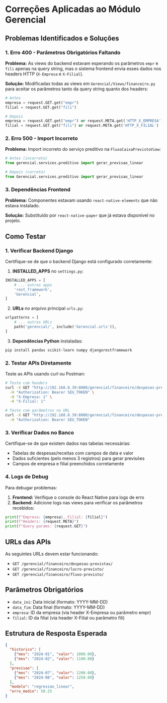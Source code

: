 # Correções Aplicadas ao Módulo Gerencial

## Problemas Identificados e Soluções

### 1. Erro 400 - Parâmetros Obrigatórios Faltando

**Problema:** As views do backend estavam esperando os parâmetros `empr` e `fili` apenas na query string, mas o sistema frontend envia esses dados nos headers HTTP (`X-Empresa` e `X-Filial`).

**Solução:** Modificadas todas as views em `Gerencial/Views/financeiro.py` para aceitar os parâmetros tanto da query string quanto dos headers:

```python
# Antes
empresa = request.GET.get("empr")
filial = request.GET.get("fili")

# Depois
empresa = request.GET.get("empr") or request.META.get('HTTP_X_EMPRESA')
filial = request.GET.get("fili") or request.META.get('HTTP_X_FILIAL')
```

### 2. Erro 500 - Import Incorreto

**Problema:** Import incorreto do serviço preditivo na `FluxoCaixaPrevistoView`:

```python
# Antes (incorreto)
from gerencial.services.preditivo import gerar_previsao_linear

# Depois (correto)
from Gerencial.services.preditivo import gerar_previsao_linear
```

### 3. Dependências Frontend

**Problema:** Componentes estavam usando `react-native-elements` que não estava instalado.

**Solução:** Substituído por `react-native-paper` que já estava disponível no projeto.

## Como Testar

### 1. Verificar Backend Django

Certifique-se de que o backend Django está configurado corretamente:

1. **INSTALLED_APPS** no `settings.py`:
```python
INSTALLED_APPS = [
    # ... outras apps
    'rest_framework',
    'Gerencial',
]
```

2. **URLs** no arquivo principal `urls.py`:
```python
urlpatterns = [
    # ... outras URLs
    path('gerencial/', include('Gerencial.urls')),
]
```

3. **Dependências Python** instaladas:
```bash
pip install pandas scikit-learn numpy djangorestframework
```

### 2. Testar APIs Diretamente

Teste as APIs usando curl ou Postman:

```bash
# Teste com headers
curl -X GET "http://192.168.0.39:8000/gerencial/financeiro/despesas-previstas/?data_ini=2024-01-01&data_fim=2024-12-31" \
  -H "Authorization: Bearer SEU_TOKEN" \
  -H "X-Empresa: 1" \
  -H "X-Filial: 1"

# Teste com parâmetros na URL
curl -X GET "http://192.168.0.39:8000/gerencial/financeiro/despesas-previstas/?empr=1&fili=1&data_ini=2024-01-01&data_fim=2024-12-31" \
  -H "Authorization: Bearer SEU_TOKEN"
```

### 3. Verificar Dados no Banco

Certifique-se de que existem dados nas tabelas necessárias:

- Tabelas de despesas/receitas com campos de data e valor
- Dados suficientes (pelo menos 3 registros) para gerar previsões
- Campos de empresa e filial preenchidos corretamente

### 4. Logs de Debug

Para debugar problemas:

1. **Frontend:** Verifique o console do React Native para logs de erro
2. **Backend:** Adicione logs nas views para verificar os parâmetros recebidos:

```python
print(f"Empresa: {empresa}, Filial: {filial}")
print(f"Headers: {request.META}")
print(f"Query params: {request.GET}")
```

## URLs das APIs

As seguintes URLs devem estar funcionando:

- `GET /gerencial/financeiro/despesas-previstas/`
- `GET /gerencial/financeiro/lucro-previsto/`
- `GET /gerencial/financeiro/fluxo-previsto/`

## Parâmetros Obrigatórios

- `data_ini`: Data inicial (formato: YYYY-MM-DD)
- `data_fim`: Data final (formato: YYYY-MM-DD)
- `empresa`: ID da empresa (via header X-Empresa ou parâmetro empr)
- `filial`: ID da filial (via header X-Filial ou parâmetro fili)

## Estrutura de Resposta Esperada

```json
{
  "historico": [
    {"mes": "2024-01", "valor": 1000.00},
    {"mes": "2024-02", "valor": 1100.00}
  ],
  "previsao": [
    {"mes": "2024-07", "valor": 1200.00},
    {"mes": "2024-08", "valor": 1250.00}
  ],
  "modelo": "regressao_linear",
  "erro_medio": 50.25
}
```